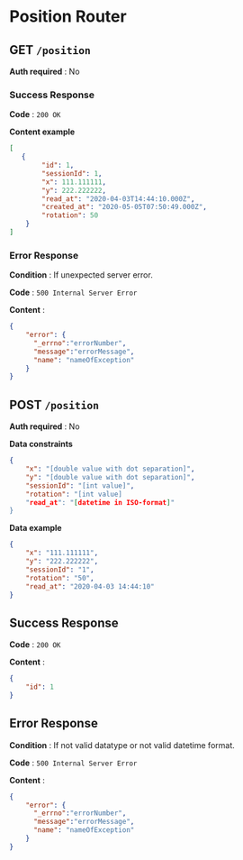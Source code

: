# Position Router

## GET `/position`

**Auth required** : No

### Success Response

**Code** : `200 OK`

**Content example**

```json
[
   {
        "id": 1,
        "sessionId": 1,
        "x": 111.111111,
        "y": 222.222222,
        "read_at": "2020-04-03T14:44:10.000Z",
        "created_at": "2020-05-05T07:50:49.000Z",
        "rotation": 50
    }
]
```

### Error Response

**Condition** : If unexpected server error.

**Code** : `500 Internal Server Error`

**Content** :

```json
{
    "error": {
      "_errno":"errorNumber",
      "message":"errorMessage",
      "name": "nameOfException"
    }
}
```
## POST `/position`

**Auth required** : No

**Data constraints**

```json
{
    "x": "[double value with dot separation]",
    "y": "[double value with dot separation]",
    "sessionId": "[int value]",
    "rotation": "[int value]
    "read_at": "[datetime in ISO-format]"
}
```

**Data example**

```json
{
    "x": "111.111111",
    "y": "222.222222",
    "sessionId": "1",
    "rotation": "50",
    "read_at": "2020-04-03 14:44:10"
}
```

## Success Response

**Code** : `200 OK`

**Content** :
```json
{
    "id": 1
}
```

## Error Response

**Condition** : If not valid datatype or not valid datetime format.

**Code** : `500 Internal Server Error`

**Content** :

```json
{
    "error": {
      "_errno":"errorNumber",
      "message":"errorMessage",
      "name": "nameOfException"
    }
}
```
